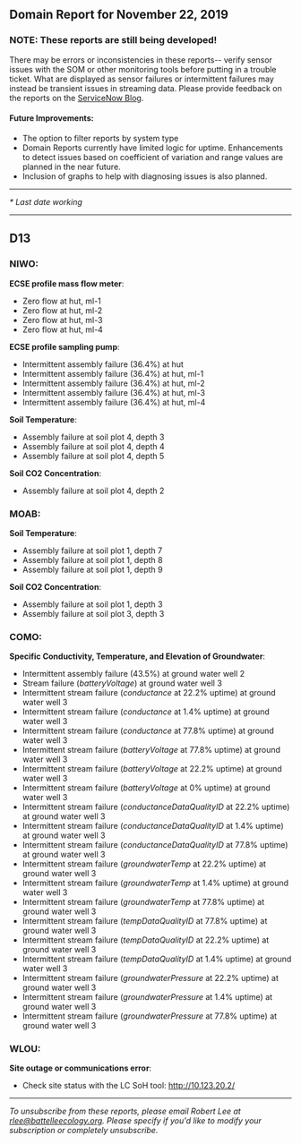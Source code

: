## Domain Report for November 22, 2019


### NOTE: These reports are still being developed!
There may be errors or inconsistencies in these reports-- verify sensor issues with the SOM or other monitoring tools before putting in a trouble ticket. What are displayed as sensor failures or intermittent failures may instead be transient issues in streaming data.
Please provide feedback on the reports on the [ServiceNow Blog](https://neon.service-now.com/community?id=community_blog&sys_id=9b4fbe8adbed734017ecf9041d9619be).

#### Future Improvements: 
 - The option to filter reports by system type 
 - Domain Reports currently have limited logic for uptime. Enhancements to detect issues based on coefficient of variation and range values are planned in the near future.
 - Inclusion of graphs to help with diagnosing issues is also planned.

***

_* Last date working_

***
## D13

### NIWO:

**ECSE profile mass flow meter**:
 - Zero flow at hut, ml-1
 - Zero flow at hut, ml-2
 - Zero flow at hut, ml-3
 - Zero flow at hut, ml-4

**ECSE profile sampling pump**:
 - Intermittent assembly failure (36.4%) at hut
 - Intermittent assembly failure (36.4%) at hut, ml-1
 - Intermittent assembly failure (36.4%) at hut, ml-2
 - Intermittent assembly failure (36.4%) at hut, ml-3
 - Intermittent assembly failure (36.4%) at hut, ml-4

**Soil Temperature**:
 - Assembly failure at soil plot 4, depth 3
 - Assembly failure at soil plot 4, depth 4
 - Assembly failure at soil plot 4, depth 5

**Soil CO2 Concentration**:
 - Assembly failure at soil plot 4, depth 2

### MOAB:

**Soil Temperature**:
 - Assembly failure at soil plot 1, depth 7
 - Assembly failure at soil plot 1, depth 8
 - Assembly failure at soil plot 1, depth 9

**Soil CO2 Concentration**:
 - Assembly failure at soil plot 1, depth 3
 - Assembly failure at soil plot 3, depth 3

### COMO:

**Specific Conductivity, Temperature, and Elevation of Groundwater**:
 - Intermittent assembly failure (43.5%) at ground water well 2
 - Stream failure (_batteryVoltage_) at ground water well 3
 - Intermittent stream failure (_conductance_ at 22.2% uptime) at ground water well 3
 - Intermittent stream failure (_conductance_ at 1.4% uptime) at ground water well 3
 - Intermittent stream failure (_conductance_ at 77.8% uptime) at ground water well 3
 - Intermittent stream failure (_batteryVoltage_ at 77.8% uptime) at ground water well 3
 - Intermittent stream failure (_batteryVoltage_ at 22.2% uptime) at ground water well 3
 - Intermittent stream failure (_batteryVoltage_ at 0% uptime) at ground water well 3
 - Intermittent stream failure (_conductanceDataQualityID_ at 22.2% uptime) at ground water well 3
 - Intermittent stream failure (_conductanceDataQualityID_ at 1.4% uptime) at ground water well 3
 - Intermittent stream failure (_conductanceDataQualityID_ at 77.8% uptime) at ground water well 3
 - Intermittent stream failure (_groundwaterTemp_ at 22.2% uptime) at ground water well 3
 - Intermittent stream failure (_groundwaterTemp_ at 1.4% uptime) at ground water well 3
 - Intermittent stream failure (_groundwaterTemp_ at 77.8% uptime) at ground water well 3
 - Intermittent stream failure (_tempDataQualityID_ at 77.8% uptime) at ground water well 3
 - Intermittent stream failure (_tempDataQualityID_ at 22.2% uptime) at ground water well 3
 - Intermittent stream failure (_tempDataQualityID_ at 1.4% uptime) at ground water well 3
 - Intermittent stream failure (_groundwaterPressure_ at 22.2% uptime) at ground water well 3
 - Intermittent stream failure (_groundwaterPressure_ at 1.4% uptime) at ground water well 3
 - Intermittent stream failure (_groundwaterPressure_ at 77.8% uptime) at ground water well 3

### WLOU:

**Site outage or communications error**:
 - Check site status with the LC SoH tool: http://10.123.20.2/

***

_To unsubscribe from these reports, please email Robert Lee at rlee@battelleecology.org. Please specify if you'd like to modify your subscription or completely unsubscribe._

